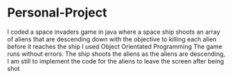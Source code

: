 # Personal-Project
I coded a space invaders game in java where a space ship shoots an array of aliens that are descending down with
the objective to killing each alien before it reaches the ship
I used Object Orientated Programming
The game runs without errors: The ship shoots the aliens as the aliens are descending, I am still to implement the
code for the aliens to leave the screen after being shot

